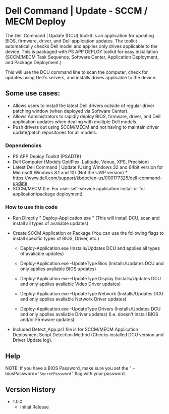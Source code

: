 # Dell Command | Update - SCCM / MECM Deploy

The Dell Command | Update (DCU) toolkit is an application for updating BIOS, firmware, driver, and Dell application updates. 
The toolkit automatically checks Dell model and applies only drives applicable to the device. 
This is packaged with PS APP DEPLOY toolkit for easy installation (SCCM/MECM Task Sequence, Software Center, Application Deployment, and Package Deployment.)

This will use the DCU command line to scan the computer, check for updates using Dell's servers, and installs drives applicable to the device.  

## Some use cases:
* Allows users to install the latest Dell drivers outside of regular driver patching window (when deployed via Software Center). 
* Allows Administrators to rapidly deploy BIOS, firmware, driver, and Dell application updates when dealing with multiple Dell models.
* Push drivers out using SCCM/MECM and not having to maintain driver update/patch repositories for all models.

### Dependencies
* PS APP Deploy Toolkit (PSADTK)
* Dell Computer (Models OptiPlex, Latitude, Venue, XPS, Precision)
* Latest Dell Command | Update (Using Windows 32 and 64bit version for Microsoft Windows 8.1 and 10) (Not the UWP version)
      * https://www.dell.com/support/kbdoc/en-us/000177325/dell-command-update
* SCCM/MECM (I.e. For user self-service application install or for application/package deployment)

### How to use this code
* Run Directly "  Deploy-Application.exe  " (This will install DCU, scan and install all types of avaliable updates)
* Create SCCM Application or Package (You can use the following flags to install specific types of BIOS, Driver, etc.)
    * Deploy-Application.exe
        (Installs/Updates DCU and applies all types of avaliable updates)
       
    * Deploy-Application.exe -UpdateType Bios 
        (Installs/Updates DCU and only applies avaliable BIOS updates)
        
    * Deploy-Application.exe -UpdateType Display
        (Installs/Updates DCU and only applies avaliable Video Driver updates)
        
    * Deploy-Application.exe -UpdateType Network
        (Installs/Updates DCU and only applies avaliable Network Driver updates)
       
    * Deploy-Application.exe -UpdateType Drivers
        (Installs/Updates DCU and only applies avaliable Driver updates) (I.e. doesn't install BIOS and/or Firmware updates)

 * Included Detect_App.ps1 file is for SCCM/MECM Application Deployment Script Detection Method (Checks installed DCU version and Driver Update log). 
 
## Help

NOTE: If you have a BIOS Password, make sure you set the " -biosPassword=`"SecretPassword`" flag with your password.

## Version History

* 1.0.0
    * Initial Release
